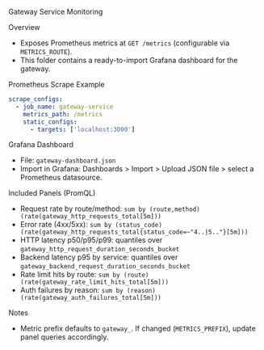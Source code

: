 Gateway Service Monitoring

Overview
- Exposes Prometheus metrics at `GET /metrics` (configurable via `METRICS_ROUTE`).
- This folder contains a ready-to-import Grafana dashboard for the gateway.

Prometheus Scrape Example
```yaml
scrape_configs:
  - job_name: gateway-service
    metrics_path: /metrics
    static_configs:
      - targets: ['localhost:3000']
```

Grafana Dashboard
- File: `gateway-dashboard.json`
- Import in Grafana: Dashboards > Import > Upload JSON file > select a Prometheus datasource.

Included Panels (PromQL)
- Request rate by route/method: `sum by (route,method)(rate(gateway_http_requests_total[5m]))`
- Error rate (4xx/5xx): `sum by (status_code)(rate(gateway_http_requests_total{status_code=~"4..|5.."}[5m]))`
- HTTP latency p50/p95/p99: quantiles over `gateway_http_request_duration_seconds_bucket`
- Backend latency p95 by service: quantiles over `gateway_backend_request_duration_seconds_bucket`
- Rate limit hits by route: `sum by (route)(rate(gateway_rate_limit_hits_total[5m]))`
- Auth failures by reason: `sum by (reason)(rate(gateway_auth_failures_total[5m]))`

Notes
- Metric prefix defaults to `gateway_`. If changed (`METRICS_PREFIX`), update panel queries accordingly.


